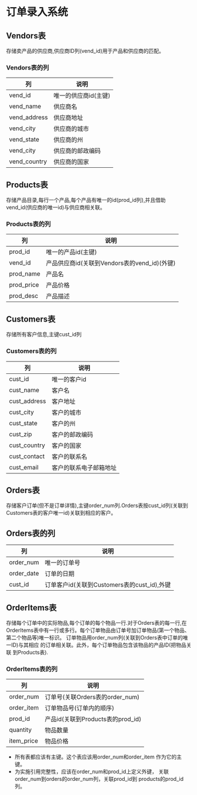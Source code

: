 # 订单录入系统

## Vendors表

存储卖产品的供应商,供应商ID列(vend_id)用于产品和供应商的匹配。

### Vendors表的列

列            | 说明
------------ | ------------
vend_id      | 唯一的供应商id(主键)
vend_name    | 供应商名
vend_address | 供应商地址
vend_city    | 供应商的城市
vend_state   | 供应商的州
vend_city    | 供应商的邮政编码
vend_country | 供应商的国家

## Products表

存储产品目录,每行一个产品,每个产品有唯一的id(prod_id列),并且借助vend_id(供应商的唯一id)与供应商相关联。

### Products表的列

列          | 说明
---------- | --------------------------------
prod_id    | 唯一的产品id(主键)
vend_id    | 产品供应商id(关联到Vendors表的vend_id)(外键)
prod_name  | 产品名
prod_price | 产品价格
prod_desc  | 产品描述

## Customers表

存储所有客户信息,主键cust_id列

### Customers表的列

列            | 说明
------------ | -----------
cust_id      | 唯一的客户id
cust_name    | 客户名
cust_address | 客户地址
cust_city    | 客户的城市
cust_state   | 客户的州
cust_zip     | 客户的邮政编码
cust_country | 客户的国家
cust_contact | 客户的联系名
cust_email   | 客户的联系电子邮箱地址

## Orders表

存储客户订单(但不是订单详情),主键order_num列.Orders表按cust_id列(关联到Customers表的客户唯一id)关联到相应的客户。

## Orders表的列

列          | 说明
---------- | --------------------------------
order_num  | 唯一的订单号
order_date | 订单的日期
cust_id    | 订单客户id(关联到Customers表的cust_id),外键

## OrderItems表

存储每个订单中的实际物品,每个订单的每个物品一行.对于Orders表的每一行,在OrderItems表中有一行或多行。每个订单物品由订单号加订单物品(第一个物品、第二个物品等)唯一标识。 订单物品用order_num列(关联到Orders表中订单的唯一ID)与其相应 的订单相关联。此外，每个订单物品包含该物品的产品ID(把物品关联 到Products表).

### OrderItems表的列

列          | 说明
---------- | --------------------------
order_num  | 订单号(关联Orders表的order_num)
order_item | 订单物品号(订单内的顺序)
prod_id    | 产品id(关联到Products表的prod_id)
quantity   | 物品数量
item_price | 物品价格

- 所有表都应该有主键。这个表应该用order_num和order_item 作为它的主键。
- 为实施引用完整性，应该在order_num和prod_id上定义外键， 关联order_num到orders的order_num列，关联prod_id到 products的prod_id列。

